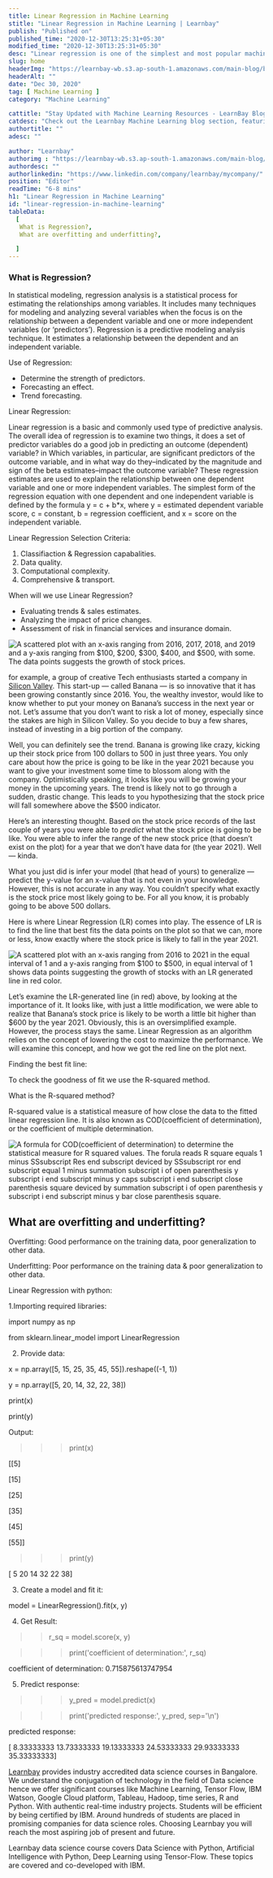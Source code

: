 ```yaml
---
title: Linear Regression in Machine Learning
stitle: "Linear Regression in Machine Learning | Learnbay"
publish: "Published on"
published_time: "2020-12-30T13:25:31+05:30"
modified_time: "2020-12-30T13:25:31+05:30"
desc: "Linear regression is one of the simplest and most popular machine learning algorithms. It is a statistical method used for predictive analysis."
slug: home
headerImg: "https://learnbay-wb.s3.ap-south-1.amazonaws.com/main-blog/blog/reg.jpg"
headerAlt: ""
date: "Dec 30, 2020"
tag: [ Machine Learning ]
category: "Machine Learning"

cattitle: "Stay Updated with Machine Learning Resources - LearnBay Blogs"
catdesc: "Check out the Learnbay Machine Learning blog section, featuring a comprehensive collection of blogs on Deep Learning, Neural Networks, NLP, etc."
authortitle: ""
adesc: ""

author: "Learnbay"
authorimg : "https://learnbay-wb.s3.ap-south-1.amazonaws.com/main-blog/blog/learnbay-admin.webp"
authordesc: ""
authorlinkedin: "https://www.linkedin.com/company/learnbay/mycompany/"
position: "Editor"
readTime: "6-8 mins"
h1: "Linear Regression in Machine Learning"
id: "linear-regression-in-machine-learning"
tableData:
  [
   What is Regression?,
   What are overfitting and underfitting?,

  ]
---
```


### What is Regression?

In statistical modeling, regression analysis is a statistical process for estimating the relationships among variables. It includes many techniques for modeling and analyzing several variables when the focus is on the relationship between a dependent variable and one or more independent variables (or ‘predictors’). Regression is a predictive modeling analysis technique. It estimates a relationship between the dependent and an independent variable.

Use of Regression:



* Determine the strength of predictors.
* Forecasting an effect.
* Trend forecasting.

Linear Regression:

Linear regression is a basic and commonly used type of predictive analysis.  The overall idea of regression is to examine two things, it does a set of predictor variables do a good job in predicting an outcome (dependent) variable?  in Which variables, in particular, are significant predictors of the outcome variable, and in what way do they–indicated by the magnitude and sign of the beta estimates–impact the outcome variable?  These regression estimates are used to explain the relationship between one dependent variable and one or more independent variables.  The simplest form of the regression equation with one dependent and one independent variable is defined by the formula y = c + b*x, where y = estimated dependent variable score, c = constant, b = regression coefficient, and x = score on the independent variable.

Linear Regression Selection Criteria:



1. Classifiaction & Regression capabalities.
2. Data quality.
3. Computational complexity.
4. Comprehensive & transport.

When will we use Linear Regression?


* Evaluating trends & sales estimates.
* Analyzing the impact of price changes.
* Assessment of risk in financial services and insurance domain.


<Image src="https://learnbay-wb.s3.ap-south-1.amazonaws.com/main-blog/blog/reg1.png"   class="img" alt="A scattered plot with an x-axis ranging from 2016, 2017, 2018, and 2019 and a y-axis ranging from $100, $200, $300, $400, and $500, with some. The data points  suggests the growth of stock prices."/>


for example, a group of creative Tech enthusiasts started a company in <a href="https://en.wikipedia.org/wiki/Silicon_Valley" target="_blank" rel="nofollow">Silicon Valley</a>. This start-up — called Banana — is so innovative that it has been growing constantly since 2016. You, the wealthy investor, would like to know whether to put your money on Banana’s success in the next year or not. Let’s assume that you don’t want to risk a lot of money, especially since the stakes are high in Silicon Valley. So you decide to buy a few shares, instead of investing in a big portion of the company.

Well, you can definitely see the trend. Banana is growing like crazy, kicking up their stock price from 100 dollars to 500 in just three years. You only care about how the price is going to be like in the year 2021 because you want to give your investment some time to blossom along with the company. Optimistically speaking, it looks like you will be growing your money in the upcoming years. The trend is likely not to go through a sudden, drastic change. This leads to you hypothesizing that the stock price will fall somewhere above the $500 indicator.

Here’s an interesting thought. Based on the stock price records of the last couple of years you were able to _predict_ what the stock price is going to be like. You were able to infer the range of the new stock price (that doesn’t exist on the plot) for a year that we don’t have data for (the year 2021). Well — kinda.

What you just did is infer your model (that head of yours) to generalize — predict the y-value for an x-value that is not even in your knowledge. However, this is not accurate in any way. You couldn’t specify what exactly is the stock price most likely going to be. For all you know, it is probably going to be above 500 dollars.

Here is where Linear Regression (LR) comes into play. The essence of LR is to find the line that best fits the data points on the plot so that we can, more or less, know exactly where the stock price is likely to fall in the year 2021.

<Image src="https://learnbay-wb.s3.ap-south-1.amazonaws.com/main-blog/blog/reg2.png"   class="img" alt="A scattered plot with an x-axis ranging from 2016 to 2021 in the equal interval of 1 and a y-axis ranging from $100 to $500, in equal interval of 1 shows data points suggesting the growth of stocks with an LR generated line in red color."/>


Let’s examine the LR-generated line (in red) above, by looking at the importance of it. It looks like, with just a little modification, we were able to realize that Banana’s stock price is likely to be worth a little bit higher than $600 by the year 2021. Obviously, this is an oversimplified example. However, the process stays the same. Linear Regression as an algorithm relies on the concept of lowering the cost to maximize the performance. We will examine this concept, and how we got the red line on the plot next.

Finding the best fit line:

To check the goodness of fit we use the R-squared method.

What is the R-squared method?

R-squared value is a statistical measure of how close the data to the fitted linear regression line. It is also known as COD(coefficient of determination), or the coefficient of multiple determination.


<Image src="https://learnbay-wb.s3.ap-south-1.amazonaws.com/main-blog/blog/reg3.png"   class="img" alt="A formula for COD(coefficient of determination) to determine the statistical measure for R squared values. The forula reads R square equals 1 minus SSsubscript Res end subscript deviced by SSsubscript ror end subscript equal 1 minus summation subscript i of open parenthesis y subscript i end subscript minus y caps subscript i end subscript close parenthesis square deviced by summation subscript i of open parenthesis y subscript i end subscript minus y bar close parenthesis square."/>



## What are overfitting and underfitting?

Overfitting: Good performance on the training data, poor generalization to other data.

Underfitting: Poor performance on the training data & poor generalization to other data.

Linear Regression with python:

1.Importing required libraries:

import numpy as np

from sklearn.linear_model import LinearRegression

2. Provide data:

x = np.array([5, 15, 25, 35, 45, 55]).reshape((-1, 1))

y = np.array([5, 20, 14, 32, 22, 38])

print(x)

print(y) 

Output:

>>> print(x)

[[5]

 [15]

 [25]

 [35]

 [45]

 [55]]

>>> print(y)

[ 5 20 14 32 22 38]

3. Create a model and fit it:

model = LinearRegression().fit(x, y) 

4. Get Result:

>> r_sq = model.score(x, y)

>>> print('coefficient of determination:', r_sq)

coefficient of determination: 0.715875613747954 

5. Predict response:

>>> y_pred = model.predict(x)

>>> print('predicted response:', y_pred, sep='\n')

predicted response:

[ 8.33333333 13.73333333 19.13333333 24.53333333 29.93333333 35.33333333]

<a href="https://www.learnbay.co/data-science-course/" target="_blank">Learnbay</a> provides industry accredited data science courses in Bangalore. We understand the conjugation of technology in the field of Data science hence we offer significant courses like Machine Learning, Tensor Flow, IBM Watson, Google Cloud platform, Tableau, Hadoop, time series, R and Python. With authentic real-time industry projects. Students will be efficient by being certified by IBM. Around hundreds of students are placed in promising companies for data science roles. Choosing Learnbay you will reach the most aspiring job of present and future.

Learnbay data science course covers Data Science with Python, Artificial Intelligence with Python, Deep Learning using Tensor-Flow. These topics are covered and co-developed with IBM.

 

 

 

 
